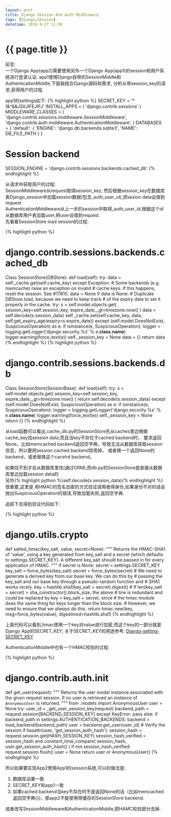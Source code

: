 ```yaml
---
layout: post
title: Django Session And Auth Middleware
tags: [Django,Session]
datetime: 2016-9-27 11:30
---
```


{{ page.title }}
================
前言:<br/>
    一个Django App(app2)需要使用另外一个Django App(app1)的session和用户系统进行登录认证.
app1使用Django自带的SessionMiddle和AuthenticationMiddle,下面我结合Django源码和需求,
分析从带session_key的请求,获得用户的过程.

app1的settings如下:
{% highlight python %}
SECRET_KEY = '*(&^&&JSIIJIFEJIFJ'
INSTALL_APPS = (
    'django.contrib.sessions'
)
MIDDLEWARE_CLASSES = (
    'django.contrib.sessions.middleware.SessionMiddleware',
    'django.contrib.auth.middleware.AuthenticationMiddleware',
)
DATABASES = {
    'default': {
        'ENGINE': 'django.db.backends.sqlite3',
        'NAME': DB_FILE_PATH
    }
}
# Session backend
SESSION_ENGINE = 'django.contrib.sessions.backends.cached_db'
{% endhighlight %}

从请求中获取用户的过程:<br/>
SessionMiddleware从request取得session_key,
然后根据session_key在数据库表Django_session中加载session数据(包含_auth_user_id),把sesion data设值到request<br/>
AuthenticationMiddleware从上一步的session中取得_auth_user_id,根据这个id从数据库用户表加载user,把user设值到request.<br/>
先看看SessionStore load session的过程:<br/>

{% highlight python %}
# django.contrib.sessions.backends.cached_db
Class SessionStore(DBStore):
    def load(self):
        try:
            data = self._cache.get(self.cache_key)
        except Exception:
            # Some backends (e.g. memcache) raise an exception on invalid
            # cache keys. If this happens, reset the session. See #17810.
            data = None
        if data is None:
            # Duplicate DBStore.load, because we need to keep track
            # of the expiry date to set it properly in the cache.
            try:
                s = self.model.objects.get(
                    session_key=self.session_key,
                    expire_date__gt=timezone.now()
                )
                data = self.decode(s.session_data)
                self._cache.set(self.cache_key, data, self.get_expiry_age(expiry=s.expire_date))
            except (self.model.DoesNotExist, SuspiciousOperation) as e:
                if isinstance(e, SuspiciousOperation):
                    logger = logging.getLogger('django.security.%s' % e.__class__.__name__)
                    logger.warning(force_text(e))
                self._session_key = None
                data = {}
        return data
{% endhighlight %}
{% highlight python %}
# django.contrib.sessions.backends.db
Class SessionStore(SessionBase):
    def load(self):
        try:
            s = self.model.objects.get(
                session_key=self.session_key,
                expire_date__gt=timezone.now()
            )
            return self.decode(s.session_data)
        except (self.model.DoesNotExist, SuspiciousOperation) as e:
            if isinstance(e, SuspiciousOperation):
                logger = logging.getLogger('django.security.%s' % e.__class__.__name__)
                logger.warning(force_text(e))
            self._session_key = None
            return {}
{% endhighlight %}
<p>
从load函数可以看出,cache_db.py的SessionStore先从caches里边根据cache_key找session data,而且当key不存在于cached backend时，
要求返回None，比如memcached backend返回空字典，导致无法从数据库获取session 信息，所以要把session cached backend禁用掉，
或者换一个返回None的backend，或者替换这个cacehd backend。
</p>
<p>
如果找不到才会从数据库里找(通过ORM),而db.py的SessionStore是直接从数据库里边加载session data的<br/>
另外{% highlight python %}self.decode(s.session_data){% endhighlight %}很重要,这里是
用HMAC的签名加密的方式验证调用者得身份,如果身份不对的话会抛出SuspiciousOperation的错误,导致加载失败,返回空字典.<br/>
</p>
追踪下去得到验证代码如下:

{% highlight python %}
# django.utils.crypto
def salted_hmac(key_salt, value, secret=None):
    """
    Returns the HMAC-SHA1 of 'value', using a key generated from key_salt and a
    secret (which defaults to settings.SECRET_KEY).
    A different key_salt should be passed in for every application of HMAC.
    """
    if secret is None:
        secret = settings.SECRET_KEY
    key_salt = force_bytes(key_salt)
    secret = force_bytes(secret)
    # We need to generate a derived key from our base key.  We can do this by
    # passing the key_salt and our base key through a pseudo-random function and
    # SHA1 works nicely.
    key = hashlib.sha1(key_salt + secret).digest()
    # If len(key_salt + secret) > sha_constructor().block_size, the above
    # line is redundant and could be replaced by key = key_salt + secret, since
    # the hmac module does the same thing for keys longer than the block size.
    # However, we need to ensure that we *always* do this.
    return hmac.new(key, msg=force_bytes(value), digestmod=hashlib.sha1)
{% endhighlight %}

上面代码可以看到,hmac使用一个key对value进行加密,而这个key的一部分就是Django App的SECRET_KEY,
关于SECRET_KEY的用途参考: <a href="https://docs.djangoproject.com/en/1.10/ref/settings/#std:setting-SECRET_KEY">Django-setting-SECRET_KEY</a>

AuthenticationMiddle中也有一个HMAC校验的过程:

{% highlight python %}
# django.contrib.auth.__init__
def get_user(request):
    """
    Returns the user model instance associated with the given request session.
    If no user is retrieved an instance of `AnonymousUser` is returned.
    """
    from .models import AnonymousUser
    user = None
    try:
        user_id = _get_user_session_key(request)
        backend_path = request.session[BACKEND_SESSION_KEY]
    except KeyError:
        pass
    else:
        if backend_path in settings.AUTHENTICATION_BACKENDS:
            backend = load_backend(backend_path)
            user = backend.get_user(user_id)
            # Verify the session
            if hasattr(user, 'get_session_auth_hash'):
                session_hash = request.session.get(HASH_SESSION_KEY)
                session_hash_verified = session_hash and constant_time_compare(
                    session_hash,
                    user.get_session_auth_hash()
                )
                if not session_hash_verified:
                    request.session.flush()
                    user = None
    return user or AnonymousUser()
{% endhighlight %}

所以如果要实现App2使用App1的session系统,可以的做法是:<br/>
1. 数据库设置一致<br/>
2. SECRET_KEY和app1一致<br/>
3. 如果cached backend当key不存在时不是返回None的话（比如memcached返回空字典{})，那app2不能使用带缓存的SessionStore backend.<br/>
<P> 
或者改写SessionMiddleware和AuthenticationMiddle,把HAMC校验部分去掉.
</P>
